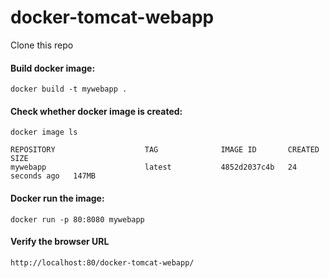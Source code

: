 # docker-tomcat-webapp


Clone this repo


#### Build docker image: 
````
docker build -t mywebapp .
````
#### Check whether docker image is created: 
````
docker image ls

REPOSITORY                    TAG              IMAGE ID       CREATED          SIZE
mywebapp                      latest           4852d2037c4b   24 seconds ago   147MB
````
#### Docker run the image:
````
docker run -p 80:8080 mywebapp
````

#### Verify the browser URL
```
http://localhost:80/docker-tomcat-webapp/
```

